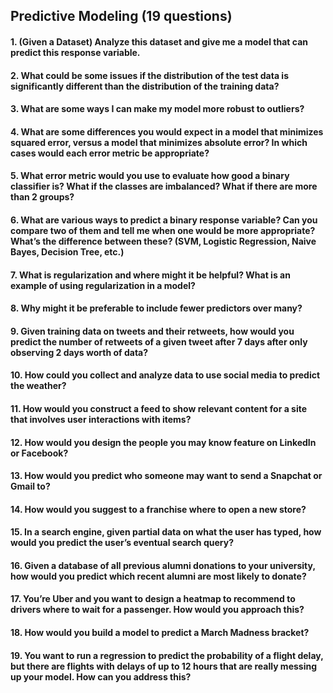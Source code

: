 ## Predictive Modeling (19 questions)
#### 1. (Given a Dataset) Analyze this dataset and give me a model that can predict this response variable.


#### 2. What could be some issues if the distribution of the test data is significantly different than the distribution of the training data?


#### 3. What are some ways I can make my model more robust to outliers?


#### 4. What are some differences you would expect in a model that minimizes squared error, versus a model that minimizes absolute error? In which cases would each error metric be appropriate?


#### 5. What error metric would you use to evaluate how good a binary classifier is? What if the classes are imbalanced? What if there are more than 2 groups?



#### 6. What are various ways to predict a binary response variable? Can you compare two of them and tell me when one would be more appropriate? What’s the difference between these? (SVM, Logistic Regression, Naive Bayes, Decision Tree, etc.)



#### 7. What is regularization and where might it be helpful? What is an example of using regularization in a model?



#### 8. Why might it be preferable to include fewer predictors over many?



#### 9. Given training data on tweets and their retweets, how would you predict the number of retweets of a given tweet after 7 days after only observing 2 days worth of data?



#### 10. How could you collect and analyze data to use social media to predict the weather?



#### 11. How would you construct a feed to show relevant content for a site that involves user interactions with items?



#### 12. How would you design the people you may know feature on LinkedIn or Facebook?



#### 13. How would you predict who someone may want to send a Snapchat or Gmail to?



#### 14. How would you suggest to a franchise where to open a new store?



#### 15. In a search engine, given partial data on what the user has typed, how would you predict the user’s eventual search query?



#### 16. Given a database of all previous alumni donations to your university, how would you predict which recent alumni are most likely to donate?



#### 17. You’re Uber and you want to design a heatmap to recommend to drivers where to wait for a passenger. How would you approach this?



#### 18. How would you build a model to predict a March Madness bracket?



#### 19. You want to run a regression to predict the probability of a flight delay, but there are flights with delays of up to 12 hours that are really messing up your model. How can you address this?

